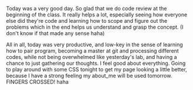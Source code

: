 Today was a very good day. So glad that we do code review at the beginning of
the class. It really helps a lot, especially seeing how everyone else did they're
code and learning how to scope and figure out the problems which in the end helps
us understand and grasp the concept. (I don't know if that made any sense haha)

All in all, today was very productive, and low-key in the sense of learning how
to pair program, becoming a master at git and processing different codes,
while not being overwhelmed like yesterday's lab, and having a chance to just
gathering our thoughts. I feel good about everything. Going to play around with
some CSS tonight to get my page looking a little better, because I have a strong
feeling my about_me will be used tomorrow. FINGERS CROSSED! haha

